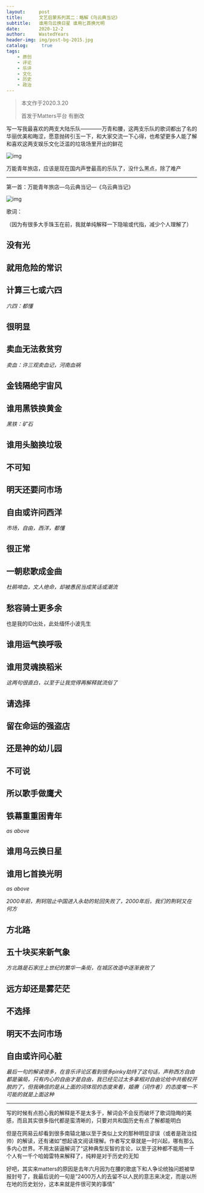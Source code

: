 ```yaml
---
layout:     post
title:      文艺启蒙系列其二：略解《乌云典当记》
subtitle:   谁用乌云换日星 谁用匕首换光明
date:       2020-12-2
author:     WastedYears
header-img: img/post-bg-2015.jpg
catalog: 	 true
tags:
    - 原创
    - 评论
    - 乐评
    - 文化
    - 历史
    - 政治
---
```


>  本文作于2020.3.20  
>
>  首发于Matters平台  有删改

写一写我最喜欢的两支大陆乐队————万青和腰，这两支乐队的歌词都出了名的华丽优美和晦涩，愿意抛砖引玉一下，和大家交流一下心得，也希望更多人能了解和喜欢这两支娱乐文化泛滥的垃圾场里开出的鲜花

![img](https://assets.matters.news/embed/bef9c5a8-7e95-4d4e-a7fe-99c93c77b740.jpeg)



万能青年旅店，应该是现在国内声誉最高的乐队了，没什么黑点，除了难产

------

第一首：万能青年旅店—乌云典当记—《乌云典当记》

![img](https://assets.matters.news/embed/4d138501-d2ab-46d5-bf8e-02895dedc905.jpeg)

歌词：

（因为有很多大手珠玉在前，我就单纯解释一下隐喻或代指，减少个人理解了）

## **没有光**

## **就用危险的常识**

## **计算三七或六四**

*六四：都懂*



## **很明显**

## **卖血无法救贫穷**

*卖血：许三观卖血记，河南血祸*

## **金钱隔绝宇宙风**

 

## **谁用黑铁换黄金**

*黑铁：矿石*

## **谁用头脑换垃圾**





## **不可知**

## **明天还要问市场**

## **自由或许问西洋**

*市场，自由，西洋，都懂*



## **很正常**

## **一朝悲歌成金曲**

*杜鹃啼血，文人绝命，却被愚民当成笑话或潮流*

## **愁容骑士更多余**

也是我的ID出处，此处缅怀小波先生





## **谁用运气换呼吸**

## **谁用灵魂换稻米**

*这两句很直白，以至于让我觉得再解释就流俗了*





## **请选择**

## **留在命运的强盗店**

## **还是神的幼儿园**

## **不可说**

## **所以歌手做鹰犬**

## **铁幕重重困青年**

*as above*





## **谁用乌云换日星**

## **谁用匕首换光明**

*as above* 

*2000年前，荆轲阻止中国进入永劫的轮回失败了，2000年后，我们的荆轲又在何方*





## **方北路**

## **五十块买来新气象**

*方北路是石家庄上世纪的繁华一条街，在城区改造中逐渐衰败了*



## **远方却还是雾茫茫**

## **不选择**

## **明天不去问市场**

## **自由或许问心脏**



*最后一句的解读很多，在音乐评论区看到很多pinky劫持了这句话，声称西方自由都是骗局，只有内心的自由才是自由，我已经见过太多拿相对自由论给中共极权开脱的了，但我确信的是从上面的词体现的态度来看，姬赓（词作者）的态度唯一不可能的就是上面这种*

------



写的时候有点担心我的解释是不是太多于，解词会不会反而破坏了歌词隐晦的美感，而且其实很多指代都是蛮清晰的，只要对共和国历史有点了解都能明白

但是在网易云却看到很多南辕北辙以至于类似上文的那种明显谬误（或者是政治挂帅）的解读，还有诸如”想起语文阅读理解。作者写文章就是一时兴起，哪有那么多内心世界。不用太装逼解词了“这种典型反智的言论，以至于这种都不能用一千个人有一千个哈姆雷特来解释了，纯粹是对于历史的无知

好吧，其实来matters的原因是去年六月因为在腰的歌底下和人争论统独问题被举报封号了，我最后说的一句是”2400万人的去留不以人民的意志来决定，而是以所在地的历史划分，这本来就是件很可笑的事情”